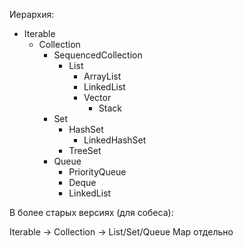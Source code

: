 Иерархия:

-  Iterable
	  - Collection
		  - SequencedCollection
			  - List
				 - ArrayList
				 - LinkedList
				 - Vector
					 - Stack
		  - Set
			  - HashSet
				  - LinkedHashSet
			  - TreeSet
		  - Queue
			  - PriorityQueue
			  - Deque
			  - LinkedList

В более старых версиях (для собеса): 

Iterable → Collection → List/Set/Queue
Map отдельно